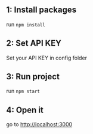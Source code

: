 ## 1: Install packages

run `npm install`

## 2: Set API KEY

Set your API KEY in config folder

## 3: Run project

run `npm start`

## 4: Open it

go to [http://localhost:3000](http://localhost:3000)
